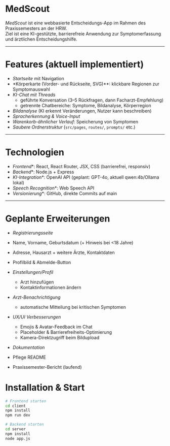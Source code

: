 # MedScout 

*MedScout* ist eine webbasierte Entscheidungs-App im Rahmen des Praxissemesters an der HRW.  
Ziel ist eine KI-gestützte, barrierefreie Anwendung zur Symptomerfassung und ärztlichen Entscheidungshilfe.

---

# Features (aktuell implementiert)

- *Startseite* mit Navigation
- *Körperkarte (Vorder- und Rückseite, SVG)**: klickbare Regionen zur Symptomauswahl
- *KI-Chat mit Threads* 
  - geführte Konversation (3–5 Rückfragen, dann Facharzt-Empfehlung)  
  - getrennte Chatbereiche: Symptome, Bildanalyse, Körperregion
- *Bildanalyse* (KI erkennt Veränderungen, Nutzer kann beschreiben)
- *Spracherkennung & Voice-Input*
- *Warenkorb-ähnlicher Verlauf*: Speicherung von Symptomen
- *Saubere Ordnerstruktur* (`src/pages`, `routes/`, `prompts/` etc.)

---

# Technologien

- *Frontend**: React, React Router, JSX, CSS (barrierefrei, responsiv)  
- *Backend**: Node.js + Express  
- *KI-Integration**: OpenAI API (geplant: GPT-4o, aktuell qwen:4b/Ollama lokal)  
- *Speech Recognition**: Web Speech API  
- *Versionierung**: GitHub, direkte Commits auf main



---

# Geplante Erweiterungen

-  *Registrierungsseite*  
  - Name, Vorname, Geburtsdatum (+ Hinweis bei <18 Jahre)  
  - Adresse, Hausarzt + weitere Ärzte, Kontaktdaten  
  - Profilbild & Abmelde-Button  

- *Einstellungen/Profil*  
  - Arzt hinzufügen  
  - Kontaktinformationen ändern  

- *Arzt-Benachrichtigung*  
  - automatische Mitteilung bei kritischen Symptomen  

- *UX/UI Verbesserungen*  
  - Emojis & Avatar-Feedback im Chat  
  - Placeholder & Barrierefreiheits-Optimierung  
  - Kamera-Direktzugriff beim Bildupload  

-  *Dokumentation*  
  - Pflege README  
  - Praxissemester-Bericht (laufend)



#  Installation & Start

```bash
# Frontend starten
cd client
npm install
npm run dev

# Backend starten
cd server
npm install
node app.js
